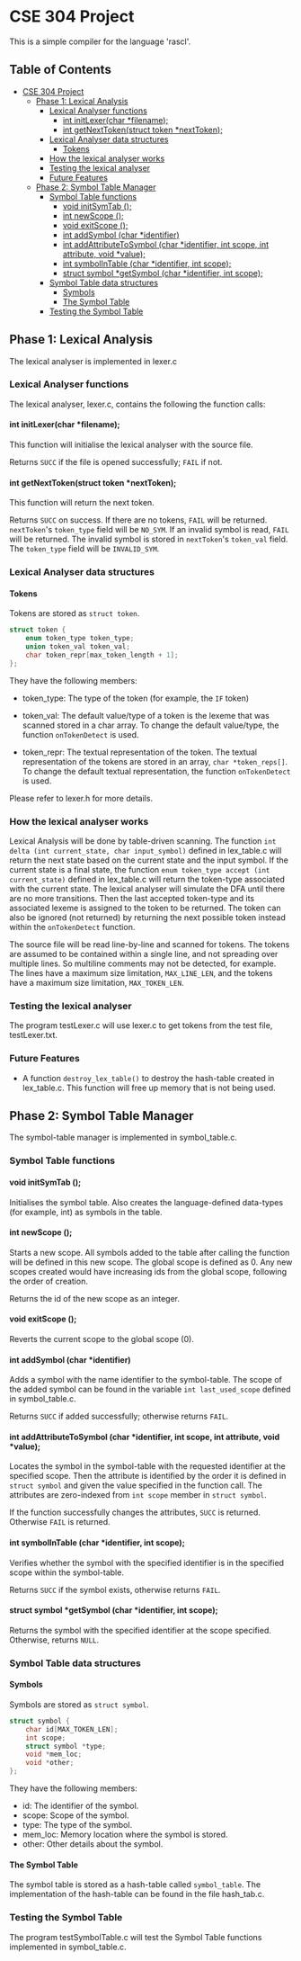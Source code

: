 # CSE 304 Project

This is a simple compiler for the language 'rascl'.

## Table of Contents

- [CSE 304 Project](#cse-304-project)
  * [Phase 1: Lexical Analysis](#phase-1-lexical-analysis)
    + [Lexical Analyser functions](#lexical-analyser-functions)
      - [int initLexer(char *filename);](#int-initlexer-char--filename--)
      - [int getNextToken(struct token *nextToken);](#int-getnexttoken-struct-token--nexttoken--)
    + [Lexical Analyser data structures](#lexical-analyser-data-structures)
      - [Tokens](#tokens)
    + [How the lexical analyser works](#how-the-lexical-analyser-works)
    + [Testing the lexical analyser](#testing-the-lexical-analyser)
    + [Future Features](#future-features)
  * [Phase 2: Symbol Table Manager](#phase-2-symbol-table-manager)
    + [Symbol Table functions](#symbol-table-functions)
      - [void initSymTab ();](#void-initsymtab----)
      - [int newScope ();](#int-newscope----)
      - [void exitScope ();](#void-exitscope----)
      - [int addSymbol (char *identifier)](#int-addsymbol--char--identifier-)
      - [int addAttributeToSymbol (char *identifier, int scope, int attribute, void *value);](#int-addattributetosymbol--char--identifier--int-scope--int-attribute--void--value--)
      - [int symbolInTable (char *identifier, int scope);](#int-symbolintable--char--identifier--int-scope--)
      - [struct symbol *getSymbol (char *identifier, int scope);](#struct-symbol--getsymbol--char--identifier--int-scope--)
    + [Symbol Table data structures](#symbol-table-data-structures)
      - [Symbols](#symbols)
      - [The Symbol Table](#the-symbol-table)
    + [Testing the Symbol Table](#testing-the-symbol-table)

## Phase 1: Lexical Analysis

The lexical analyser is implemented in lexer.c

### Lexical Analyser functions

The lexical analyser, lexer.c, contains the following the function calls:

#### int initLexer(char *filename);

This function will initialise the lexical analyser with the source file. 

Returns `SUCC` if the file is opened successfully; `FAIL` if not.

#### int getNextToken(struct token *nextToken);

This function will return the next token.

Returns `SUCC` on success.
If there are no tokens, `FAIL` will be returned. `nextToken`'s `token_type` field will be `NO_SYM`. 
If an invalid symbol is read, `FAIL` will be returned. The invalid symbol is stored in `nextToken`'s `token_val` field. The `token_type` field will be `INVALID_SYM`.

### Lexical Analyser data structures

#### Tokens

Tokens are stored as `struct token`.

```C
struct token {
	enum token_type token_type;
	union token_val token_val;
	char token_repr[max_token_length + 1];
};
```

They have the following members:

+ token_type: The type of the token (for example, the `IF` token)

+ token_val: The default value/type of a token is the lexeme that was scanned stored in a char array. To change the default value/type, the function `onTokenDetect` is used. 

+ token_repr: The textual representation of the token. The textual representation of the tokens are stored in an array, `char *token_reps[]`. To change the default textual representation, the function `onTokenDetect` is used.

Please refer to lexer.h for more details.

### How the lexical analyser works

Lexical Analysis will be done by table-driven scanning. The function `int delta (int current_state, char input_symbol)` defined in lex_table.c will return the next state based on the current state and the input symbol. If the current state is a final state, the function `enum token_type accept (int current_state)` defined in lex_table.c will return the token-type associated with the current state. The lexical analyser will simulate the DFA until there are no more transitions. Then the last accepted token-type and its associated lexeme is assigned to the token to be returned. The token can also be ignored (not returned) by returning the next possible token instead within the `onTokenDetect` function. 

The source file will be read line-by-line and scanned for tokens. The tokens are assumed to be contained within a single line, and not spreading over multiple lines. So multiline comments may not be detected, for example. The lines have a maximum size limitation, `MAX_LINE_LEN`, and the tokens have a maximum size limitation, `MAX_TOKEN_LEN`.

### Testing the lexical analyser

The program testLexer.c will use lexer.c to get tokens from the test file, testLexer.txt.

### Future Features

+ A function `destroy_lex_table()` to destroy the hash-table created in lex_table.c. This function will free up memory that is not being used.

## Phase 2: Symbol Table Manager

The symbol-table manager is implemented in symbol_table.c.

### Symbol Table functions

#### void initSymTab ();

Initialises the symbol table. Also creates the language-defined data-types (for example, int) as symbols in the table.

#### int newScope ();

Starts a new scope. All symbols added to the table after calling the function will be defined in this new scope. The global scope is defined as 0. Any new scopes created would have increasing ids from the global scope, following the order of creation.

Returns the id of the new scope as an integer.

#### void exitScope ();

Reverts the current scope to the global scope (0). 

#### int addSymbol (char *identifier)

Adds a symbol with the name identifier to the symbol-table. The scope of the added symbol can be found in the variable `int last_used_scope` defined in symbol_table.c.

Returns `SUCC` if added successfully; otherwise returns `FAIL`.

#### int addAttributeToSymbol (char *identifier, int scope, int attribute, void *value);

Locates the symbol in the symbol-table with the requested identifier at the specified scope. Then the attribute is identified by the order it is defined in `struct symbol` and given the value specified in the function call. The attributes are zero-indexed from `int scope` member in `struct symbol`.

If the function successfully changes the attributes, `SUCC` is returned. Otherwise `FAIL` is returned.

#### int symbolInTable (char *identifier, int scope);

Verifies whether the symbol with the specified identifier is in the specified scope within the symbol-table.

Returns `SUCC` if the symbol exists, otherwise returns `FAIL`.

#### struct symbol *getSymbol (char *identifier, int scope);

Returns the symbol with the specified identifier at the scope specified. Otherwise, returns `NULL`.

### Symbol Table data structures

#### Symbols

Symbols are stored as `struct symbol`. 

```C
struct symbol {
	char id[MAX_TOKEN_LEN];
	int scope;
	struct symbol *type;
	void *mem_loc;
	void *other;
};
```

They have the following members:

+ id: The identifier of the symbol.
+ scope: Scope of the symbol.
+ type: The type of the symbol.
+ mem_loc: Memory location where the symbol is stored.
+ other: Other details about the symbol.

#### The Symbol Table

The symbol table is stored as a hash-table called `symbol_table`. The implementation of the hash-table can be found in the file hash_tab.c.

### Testing the Symbol Table

The program testSymbolTable.c will test the Symbol Table functions implemented in symbol_table.c.
 